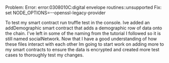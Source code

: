 
Problem:
  Error: error:0308010C:digital envelope routines::unsupported
Fix:
  set NODE_OPTIONS=--openssl-legacy-provider

To test my smart contract run truffle test in the console. Ive added an addDemographic smart contract that
adds a demographic row of data onto the chain. I've left in some of the naming from the tutorial I followed so
it is still named socialNetwork. Now that I have a good understanding of how these files interact with each other
Im going to start work on adding more to my smart contracts to ensure the data is encrypted and created more test
cases to thoroughly test my changes.
